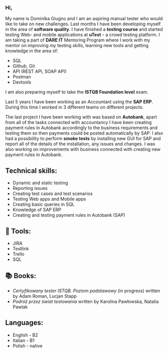 ### Hi,

My name is Dominika Giugno and I am an aspiring manual tester who would like to take on new challenges.
Last months I have been developing myself in the area of **software quality**.
I have finished a **testing course** and started testing Web- and mobile applications at **uTest** - a crowd testing platform.
I am taking a part of **DARE IT** Mentoring Program where I work with my mentor on improving my testing skills, learning new tools and getting knowledge in the area of: 
- SQL 
- Github, Git 
- API (REST API, SOAP API)
- Postman 
- Devtools

I am also preparing myself to take the **ISTQB Foundation level** exam.


Last 5 years I have been working as an Accountant using the **SAP ERP**.
During this time I worked in 3 different teams on different projects.

The last project I have been working with was based on **Autobank**, apart from all of the tasks connected with accountancy I have been creating payment rules in Autobank accordingly to the business requirements and testing them so then payments could be posted automatically by SAP.
I also had a possibility to perform **smoke tests** by installing new GUI for SAP and report all of the details of the installation, any issues and changes.
I was also working on improvements with business connected with creating new payment rules in Autobank.


## Technical skills:
- Dynamic and static testing
- Reporting issues
- Creating test cases and test scenarios
- Testing Web apps and Mobile apps
- Creating basic queries in SQL
- Knowledge of SAP ERP
- Creating and testing payment rules in Autobank (SAP)


## :wrench: Tools:
- JIRA
- Testlink
- Trello
- SQL

## :books: Books:
- *Certyfikowany tester ISTQB. Poziom podstawowy* (in progress) written by Adam Roman, Lucjan Stapp
- *Podróż przez świat testowania* written by Karolina Pawłowska, Natalia Pawlak

## Languages:
- English - B2
- Italian - B1
- Polish - native

<!--
**Dominjka/Dominjka** is a ✨ _special_ ✨ repository because its `README.md` (this file) appears on your GitHub profile.

Here are some ideas to get you started:

- 🔭 I’m currently working on ...
- 🌱 I’m currently learning ...
- 👯 I’m looking to collaborate on ...
- 🤔 I’m looking for help with ...
- 💬 Ask me about ...
- 📫 How to reach me: ...
- 😄 Pronouns: ...
- ⚡ Fun fact: ...
-->
